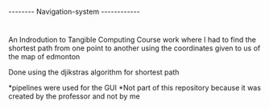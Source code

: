 -------- Navigation-system ------------
#
An Indrodution to Tangible Computing Course work where I had to find the shortest path from one point to another using the coordinates given to us of the map of edmonton

Done using the djikstras algorithm for shortest path

*pipelines were used for the GUI *Not part of this repository because it was created by the professor and not by me
